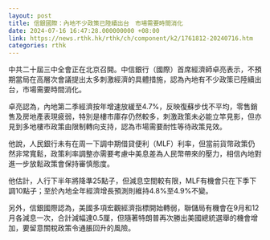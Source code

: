 ```yaml
---
layout: post
title: 信銀國際：內地不少政策已陸續出台　市場需要時間消化
date: 2024-07-16 16:47:28.000000000 +08:00
link: https://news.rthk.hk/rthk/ch/component/k2/1761812-20240716.htm
categories: rthk
---
```


中共二十屆三中全會正在北京召開。中信銀行（國際）首席經濟師卓亮表示，不預期當局在高層次會議提出太多刺激經濟的具體措施，認為內地有不少政策已陸續出台，市場需要時間消化。

卓亮認為，內地第二季經濟按年增速放緩至4.7%，反映復蘇步伐不平均，零售銷售及房地產表現疲弱，特別是樓市庫存仍然較多，刺激政策未必能立竿見影，但亦見到多地樓市政策由限制轉向支持，認為市場需要耐性等待政策見效。

他說，人民銀行未有在周一下調中期借貸便利（MLF）利率，但當前貨幣政策仍然非常寬鬆，政策利率調整亦需要考慮中美息差為人民幣帶來的壓力，相信內地對進一步放鬆政策會保持審慎態度。

他估計，人行下半年將降準25點子，但減息空間較有限，MLF有機會只在下季下調10點子；至於內地全年經濟增長預測則維持4.8%至4.9%不變。

另外，信銀國際認為，美國多項宏觀經濟指標開始轉弱，聯儲局有機會在9月和12月各減息一次，合計減幅達0.5厘，但隨著特朗普再次勝出美國總統選舉的機會增加，要留意關稅政策令通脹回升的風險。

